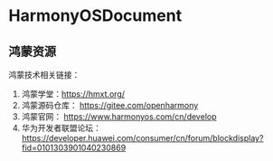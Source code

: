 # HarmonyOSDocument



## 鸿蒙资源 

鸿蒙技术相关链接：
1. 鸿蒙学堂：https://hmxt.org/
2. 鸿蒙源码仓库： https://gitee.com/openharmony
3. 鸿蒙官网： https://www.harmonyos.com/cn/develop
4. 华为开发者联盟论坛： https://developer.huawei.com/consumer/cn/forum/blockdisplay?fid=0101303901040230869